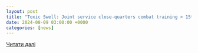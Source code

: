 ```yaml
---
layout: post
title: "Toxic Swell: Joint service close-quarters combat training > 15th Wing > Article Display"
date: 2024-08-09 03:00:00 +0000
categories: [news]
---
```


[Читати далі](https://www.15wing.af.mil/News/Article-Display/Article/3867360/toxic-swell-joint-service-close-quarters-combat-training/)
